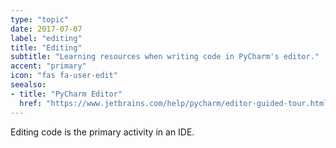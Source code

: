 ```yaml
---
type: "topic"
date: 2017-07-07
label: "editing"
title: "Editing"
subtitle: "Learning resources when writing code in PyCharm's editor."
accent: "primary"
icon: "fas fa-user-edit"
seealso:
- title: "PyCharm Editor"
  href: "https://www.jetbrains.com/help/pycharm/editor-guided-tour.html"
---
```


Editing code is the primary activity in an IDE. 

